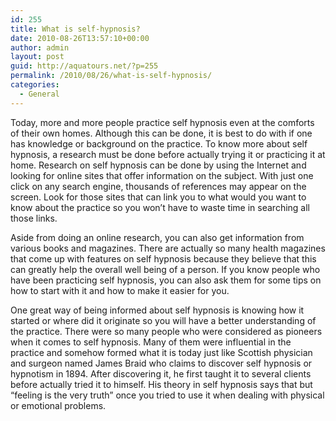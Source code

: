 ```yaml
---
id: 255
title: What is self-hypnosis?
date: 2010-08-26T13:57:10+00:00
author: admin
layout: post
guid: http://aquatours.net/?p=255
permalink: /2010/08/26/what-is-self-hypnosis/
categories:
  - General
---
```

Today, more and more people practice self hypnosis even at the comforts of their own homes. Although this can be done, it is best to do with if one has knowledge or background on the practice. To know more about self hypnosis, a research must be done before actually trying it or practicing it at home. Research on self hypnosis can be done by using the Internet and looking for online sites that offer information on the subject. With just one click on any search engine, thousands of references may appear on the screen. Look for those sites that can link you to what would you want to know about the practice so you won&#8217;t have to waste time in searching all those links. 

Aside from doing an online research, you can also get information from various books and magazines. There are actually so many health magazines that come up with features on self hypnosis because they believe that this can greatly help the overall well being of a person. If you know people who have been practicing self hypnosis, you can also ask them for some tips on how to start with it and how to make it easier for you. 

One great way of being informed about self hypnosis is knowing how it started or where did it originate so you will have a better understanding of the practice. There were so many people who were considered as pioneers when it comes to self hypnosis. Many of them were influential in the practice and somehow formed what it is today just like Scottish physician and surgeon named James Braid who claims to discover self hypnosis or hypnotism in 1894. After discovering it, he first taught it to several clients before actually tried it to himself. His theory in self hypnosis says that but &#8220;feeling is the very truth&#8221; once you tried to use it when dealing with physical or emotional problems.